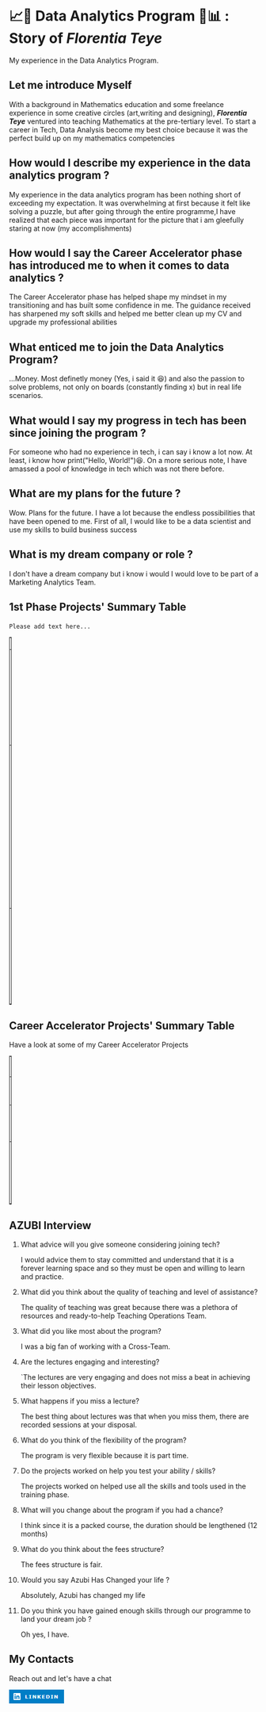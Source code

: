 # 📈🧪 Data Analytics Program 🧠📊 : Story of *_Florentia Teye_*
 My experience in the Data Analytics Program.



## Let me introduce Myself
With a background in Mathematics education and some freelance experience in some creative circles (art,writing and designing), **_Florentia Teye_**  ventured into teaching Mathematics at the pre-tertiary level. To start a career in Tech, Data Analysis become my best choice because it was the perfect build up on my mathematics competencies

## How would I describe my experience in the data analytics program ? 
My experience in the data analytics program has been nothing short of exceeding my expectation. It was overwhelming at first because it felt like solving a puzzle, but after going through the entire programme,I have realized that each piece was important for the picture that i am gleefully staring at now (my accomplishments)

## How would I say the Career Accelerator phase has introduced me to when it comes to data analytics ? 
The Career Accelerator phase has helped shape my mindset in my transitioning and has built some confidence in me. The guidance received has sharpened my soft skills and helped me better clean up my CV and upgrade my professional abilities 

## What enticed me to join the Data Analytics Program?
...Money. Most definetly money (Yes, i said it 😆) and also the passion to solve problems, not only on boards (constantly finding x)
but in real life scenarios.

## What would I say my progress in tech has been since joining the program ? 
For someone who had no experience in tech, i can say i know a lot now. At least, i know how print("Hello, World!")😆. On a more serious note, I have amassed a pool of knowledge in tech which was not there before.

## What are my plans for the future ?
Wow. Plans for the future. I have a lot because the endless possibilities that have been opened to me. First of all, I would like to be a data scientist and use my skills to build business success 

## What is my dream company or role ?
I don't have a dream company but i know i would I would love to be part of  a Marketing Analytics Team.

## 1st Phase Projects' Summary Table
`Please add text here...`
<table style="width: 1%;" border="1" cellpadding="1">
<tbody>
<tr>
<td>#</td>
<td>Project Name</td>
<td>Description</td>
<td>Additional</td>
</tr>

<tr>
<td>1</td>
<td>Power BI
(https://app.powerbi.com/links/X5Fb41BQQW?ctid=4487b52f-f118-4830-b49d-3c298cb71075&pbi_source=linkShare)
</td>
<td>Conducting a Sales  analysis of a company in Power BI </td>
<td>This project allowed us exercise our knowledge in Power BI (Dashboard creation, visualization of data and drawing insights)</td>
</tr>

<tr>
<td>2</td>
<td>Caeser cypher Encryption </td>
<td>An algorithm to encrypt and decrypt a company's internal
messages using Caesar's Cipher.
 </td>
<td> The IT team needs to comply with the companies' policies on data privacy, 
your boss tasks you to write an algorithm to encrypt and decrypt its internal
messages using Caesar's Cipher.
</td>
</tr>

<tr>
<td>3</td>
<td>Databases </td>
<td> SQL</td>
<td>Using SQL to answer questions about a money
transfer business operated by a company called Wave.  </td>
</tr>

</tbody>
</table>

## Career Accelerator Projects' Summary Table
Have a look at some of my Career Accelerator Projects
<table style="width: 1%;" border="1" cellpadding="1">
<tbody>
<tr>
<td>#</td>
<td>Project's Name</td>
<td>Description</td>
<td>Article</td>
<td>Deployed App</td>
<td>App Repository</td>



<tr>
<td>1</td>
<td>Sentiment Analysis </td>
<td>Covid-19 vaccines Twitter sentiment analysis</td>
<td>https://medium.com/@florentia.teye/covid-19-twitter-sentiment-analysis-c5a649219dd9</td>
<td>https://huggingface.co/spaces/flokabukie/Twitter-gradio-sentiment-analysis-app</td>
<td>https://github.com/flokabukie/Sentiment-Analysis</td>


<tr>
<td>2</td>
<td> Machine Learning with FastAPI</td>
<td> Sepsis status prediction with FastAPI</td>
<td>https://medium.com/@florentia.teye/sepsis-status-prediction-with-fast-api-bdb04bf01c76 </td>
<td> https://huggingface.co/spaces/flokabukie/Sepsis-status-prediction-fast-api </td>
<td>https://github.com/flokabukie/Sepsis-Status-Prediction-with-Fast-API </td>

</tr>



<tr>
<td>Capstsone</td>
<td> Customer Churn Prediction</td>
<td> Developing a Machine Learning Model to predict customer churn in an African Telecommunications company</td>
<td> </td>
<td>https://huggingface.co/spaces/flokabukie/Customer-Churn-Prediction-Gradio-App </td>
<td>https://github.com/flokabukie/Azubian-Customer-Churn-Prediction-Challenge </td>

</tr>

</tbody>
</table>

## AZUBI Interview 
1. What advice will you give someone considering joining tech? 

   I would advice them to stay committed and understand that it is a forever learning space and so they must be open and willing to learn and practice.

1. What did you think about the quality of teaching and level of assistance? 

   The quality of teaching was great because there was a plethora of resources and ready-to-help Teaching Operations Team.

1. What did you like most about the program? 

    I was a big fan of working with a Cross-Team.

1. Are the lectures engaging and interesting? 

    `The lectures are very engaging and does not miss a beat in achieving their lesson objectives.

1. What happens if you miss a lecture? 

    The best thing about lectures was that when you miss them, there are recorded sessions at your disposal. 

1. What do you think of the flexibility of the program? 

   The program is very flexible because it is part time.

1. Do the projects worked on help you test your ability / skills? 

    The projects worked on helped use all the skills and tools used in the training phase.

1. What will you change about the program if you had a chance? 

    I think since it is a packed course, the duration should be lengthened (12 months)

1. What do you think about the fees structure? 

     The fees structure is fair.

1. Would you say Azubi Has Changed your life ? 

    Absolutely, Azubi has changed my life

1. Do you think you have gained enough skills through our programme to land your dream job ? 

    Oh yes, I have.


## My Contacts
Reach out and let's have a chat

[![Alt text](image-1.png)](https://www.linkedin.com/in/florentia-teye-75270a191/)

